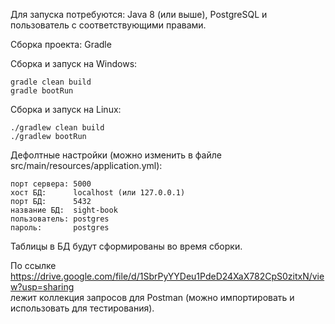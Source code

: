 Для запуска потребуются: Java 8 (или выше), PostgreSQL и пользователь с соответствующими правами.   

Сборка проекта: Gradle  

Сборка и запуск на Windows:  
```
gradle clean build  
gradle bootRun
```  

Сборка и запуск на Linux: 
```
./gradlew clean build  
./gradlew bootRun 
```

Дефолтные настройки (можно изменить в файле src/main/resources/application.yml):  
```
порт сервера: 5000  
хост БД:      localhost (или 127.0.0.1)  
порт БД:      5432  
название БД:  sight-book  
пользователь: postgres  
пароль:       postgres   
```


Таблицы в БД будут сформированы во время сборки.  

По ссылке https://drive.google.com/file/d/1SbrPyYYDeu1PdeD24XaX782CpS0zitxN/view?usp=sharing   
лежит коллекция запросов для Postman (можно импортировать и использовать для тестирования).
